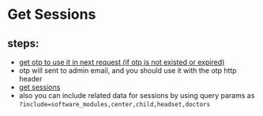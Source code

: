 # Get Sessions

## steps:

- [get otp to use it in next request (if otp is not existed or expired)](https://documenter.getpostman.com/view/12318086/2sA3Bt3pg1#7efa3ce6-4e19-4748-ae9f-af03d4e78d74)
- otp will sent to admin email, and you should use it with the otp http header
- [get sessions](https://documenter.getpostman.com/view/12318086/2sA3Bt3pg1#07ef2190-6e71-44a5-895a-472bd3d64708)
- also you can include related data for sessions by using query params as `?include=software_modules,center,child,headset,doctors`
